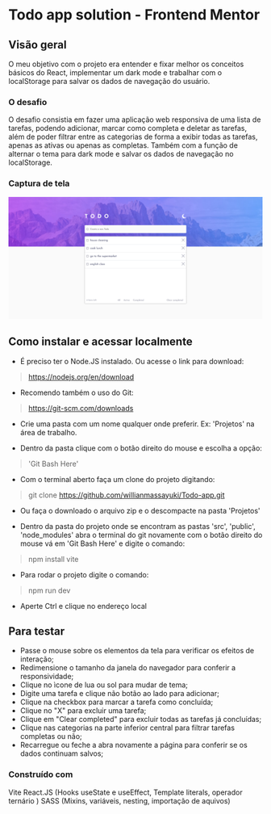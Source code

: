 # Todo app solution - Frontend Mentor 

## Visão geral
O meu objetivo com o projeto era entender e fixar melhor os conceitos básicos do React, implementar um dark mode e trabalhar com o localStorage para salvar os dados de navegação do usuário.

### O desafio
O desafio consistia em fazer uma aplicação web responsiva de uma lista de tarefas, podendo adicionar, marcar como completa e deletar as tarefas, além de poder filtrar entre as categorias de forma a exibir todas as tarefas, apenas as ativas ou apenas as completas. Também com a função de alternar o tema para dark mode e salvar os dados de navegação no localStorage.

### Captura de tela
![Design preview for the Job listings with filtering coding challenge](./public/images/screenshots/desktop-lt.png)


## Como instalar e acessar localmente

- É preciso ter o Node.JS instalado. Ou acesse o link para download:
> https://nodejs.org/en/download

- Recomendo também o uso do Git:
> https://git-scm.com/downloads

- Crie uma pasta com um nome qualquer onde preferir. Ex: 'Projetos' na área de trabalho.

- Dentro da pasta clique com o botão direito do mouse e escolha a opção:
> 'Git Bash Here'

- Com o terminal aberto faça um clone do projeto digitando:
> git clone https://github.com/willianmassayuki/Todo-app.git

- Ou faça o downloado o arquivo zip e o descompacte na pasta 'Projetos'

- Dentro da pasta do projeto onde se encontram as pastas 'src', 'public', 'node_modules' 
abra o terminal do git novamente com o botão direito do mouse vá em 'Git Bash Here' e digite o comando:
> npm install vite 

- Para rodar o projeto digite o comando:
> npm run dev

- Aperte Ctrl e clique no endereço local

## Para testar
- Passe o mouse sobre os elementos da tela para verificar os efeitos de interação;
- Redimensione o tamanho da janela do navegador para conferir a responsividade;
- Clique no ìcone de lua ou sol para mudar de tema;
- Digite uma tarefa e clique não botão ao lado para adicionar;
- Clique na checkbox para marcar a tarefa como concluída;
- Clique no "X" para excluir uma tarefa;
- Clique em "Clear completed" para excluir todas as tarefas já concluídas;
- Clique nas categorias na parte inferior central para filtrar tarefas completas ou não;
- Recarregue ou feche a abra novamente a página para conferir se os dados continuam salvos;

### Construído com
Vite
React.JS (Hooks useState e useEffect, Template literals, operador ternário )
SASS (Mixins, variáveis, nesting, importação de aquivos)

